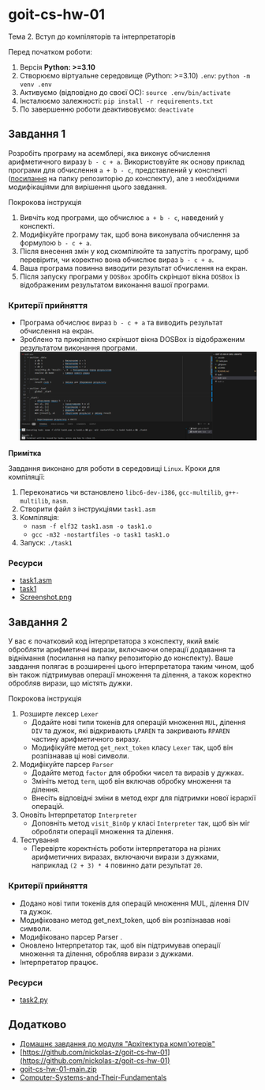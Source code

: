 # goit-cs-hw-01
Тема 2. Вступ до компіляторів та інтерпретаторів

Перед початком роботи:
1. Версія **Python: >=3.10**
2. Cтворюємо віртуальне середовище (Python: >=3.10) `.env`: `python -m venv .env`
3. Активуємо (відповідно до своєї ОС): `source .env/bin/activate`
4. Інсталюємо залежності: `pip install -r requirements.txt`
5. По завершенню роботи деактивовуємо: `deactivate`


## Завдання 1
Розробіть програму на асемблері, яка виконує обчислення арифметичного виразу `b - c + a`.
Використовуйте як основу приклад програми для обчислення `a + b - c`, представлений у конспекті ([посилання](https://github.com/goitacademy/Computer-Systems-and-Their-Fundamentals/tree/main/Chapter%2001) на папку репозиторію до конспекту), але з необхідними модифікаціями для вирішення цього завдання.

Покрокова інструкція
1. Вивчіть код програми, що обчислює `a + b - c`, наведений у конспекті.
2. Модифікуйте програму так, щоб вона виконувала обчислення за формулою `b - c + a`.
3. Після внесення змін у код скомпілюйте та запустіть програму, щоб перевірити, чи коректно вона обчислює вираз `b - c + a`.
4. Ваша програма повинна виводити результат обчислення на екран.
5. Після запуску програми у `DOSBox` зробіть скріншот вікна `DOSBox` із відображеним результатом виконання вашої програми.

### Критерії прийняття
- Програма обчислює вираз `b - c + a` та виводить результат обчислення на екран.
- Зроблено та прикріплено скріншот вікна DOSBox із відображеним результатом виконання програми.
![Screenshot.png](./Screenshot.png)


**Примітка**

Завдання виконано для роботи в середовищі `Linux`.
Кроки для компіляції:
1. Переконатись чи встановлено `libc6-dev-i386`, `gcc-multilib`, `g++-multilib`, `nasm`.
2. Створити файл з інструкціями `task1.asm`
3. Компіляція:
    - `nasm -f elf32 task1.asm -o task1.o`
    - `gcc -m32 -nostartfiles -o task1 task1.o`
4. Запуск: `./task1`

### Ресурси
- [task1.asm](./task1.asm)
- [task1](./task1)
- [Screenshot.png](./Screenshot.png)

## Завдання 2
У вас є початковий код інтерпретатора з конспекту, який вміє обробляти арифметичні вирази, включаючи операції додавання та віднімання (посилання на папку репозиторію до конспекту).
Ваше завдання полягає в розширенні цього інтерпретатора таким чином, щоб він також підтримував операції множення та ділення, а також коректно обробляв вирази, що містять дужки.

Покрокова інструкція
1. Розширте лексер `Lexer`
    - Додайте нові типи токенів для операцій множення `MUL`, ділення `DIV` та дужок, які відкривають `LPAREN` та закривають `RPAREN` частину арифметичного виразу.
    - Модифікуйте метод `get_next_token` класу `Lexer` так, щоб він розпізнавав ці нові символи.
2. Модифікуйте парсер `Parser`
    - Додайте метод `factor` для обробки чисел та виразів у дужках.
    - Змініть метод `term`, щоб він включав обробку множення та ділення.
    - Внесіть відповідні зміни в метод expr для підтримки нової ієрархії операцій.
3. Оновіть Інтерпретатор `Interpreter`
    - Доповніть метод `visit_BinOp` у класі `Interpreter` так, щоб він міг обробляти операції множення та ділення.
4. Тестування
    - Перевірте коректність роботи інтерпретатора на різних арифметичних виразах, включаючи вирази з дужками, наприклад `(2 + 3) * 4` повинно дати результат `20`.

### Критерії прийняття
- Додано нові типи токенів для операцій множення MUL, ділення DIV та дужок.
- Модифіковано метод get_next_token, щоб він розпізнавав нові символи.
- Модифіковано парсер Parser .
- Оновлено Інтерпретатор так, щоб він підтримував операції множення та ділення, обробляв вирази з дужками.
- Інтерпретатор працює.

### Ресурси
- [task2.py](./task2.py)

## Додатково
- [Домашнє завдання до модуля "Архітектура комп'ютерів"](https://www.edu.goit.global/uk/learn/25315460/19336208/21155308/homework)
- [https://github.com/nickolas-z/goit-cs-hw-01](https://github.com/nickolas-z/goit-cs-hw-01)
- [goit-cs-hw-01-main.zip]()
- [Computer-Systems-and-Their-Fundamentals](https://github.com/nickolas-z/Computer-Systems-and-Their-Fundamentals)